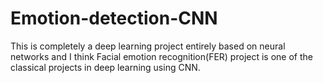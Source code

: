 # Emotion-detection-CNN
This is completely a deep learning project entirely based on neural networks and I think Facial emotion recognition(FER) project is one of the classical projects in deep learning using CNN.
